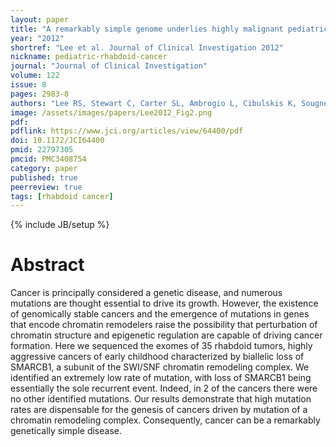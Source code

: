 ```yaml
---
layout: paper
title: "A remarkably simple genome underlies highly malignant pediatric rhabdoid cancers"
year: "2012"
shortref: "Lee et al. Journal of Clinical Investigation 2012"
nickname: pediatric-rhabdoid-cancer
journal: "Journal of Clinical Investigation"
volume: 122
issue: 8
pages: 2983-8
authors: "Lee RS, Stewart C, Carter SL, Ambrogio L, Cibulskis K, Sougnez C, Lawrence MS, Auclair D, Mora J, Golub TR, Biegel JA, Getz G, Roberts CW"
image: /assets/images/papers/Lee2012_Fig2.png
pdf:
pdflink: https://www.jci.org/articles/view/64400/pdf
doi: 10.1172/JCI64400
pmid: 22797305
pmcid: PMC3408754
category: paper
published: true
peerreview: true
tags: [rhabdoid cancer]
---
```

{% include JB/setup %}

# Abstract

Cancer is principally considered a genetic disease, and numerous mutations are thought essential to drive its growth. However, the existence of genomically stable cancers and the emergence of mutations in genes that encode chromatin remodelers raise the possibility that perturbation of chromatin structure and epigenetic regulation are capable of driving cancer formation. Here we sequenced the exomes of 35 rhabdoid tumors, highly aggressive cancers of early childhood characterized by biallelic loss of SMARCB1, a subunit of the SWI/SNF chromatin remodeling complex. We identified an extremely low rate of mutation, with loss of SMARCB1 being essentially the sole recurrent event. Indeed, in 2 of the cancers there were no other identified mutations. Our results demonstrate that high mutation rates are dispensable for the genesis of cancers driven by mutation of a chromatin remodeling complex. Consequently, cancer can be a remarkably genetically simple disease.

